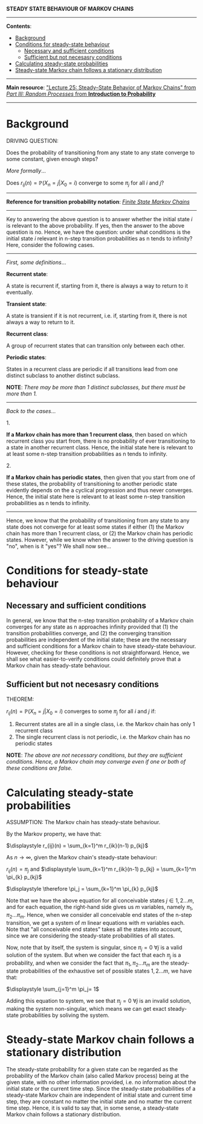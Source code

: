 **STEADY STATE BEHAVIOUR OF MARKOV CHAINS**

---

**Contents**:

- [Background](#background)
- [Conditions for steady-state behaviour](#conditions-for-steady-state-behaviour)
  - [Necessary and sufficient conditions](#necessary-and-sufficient-conditions)
  - [Sufficient but not necesasry conditions](#sufficient-but-not-necesasry-conditions)
- [Calculating steady-state probabilities](#calculating-steady-state-probabilities)
- [Steady-state Markov chain follows a stationary distribution](#steady-state-markov-chain-follows-a-stationary-distribution)

---

**Main resource**: ["Lecture 25: Steady–State Behavior of Markov Chains" from _Part III: Random Processes_ from **Introduction to Probability**](https://ocw.mit.edu/courses/res-6-012-introduction-to-probability-spring-2018/pages/part-iii-random-processes/)

---

# Background
DRIVING QUESTION:

Does the probability of transitioning from any state to any state converge to some constant, given enough steps?

_More formally_...

Does $r_{ij}(n) = \mathbb{P}(X_n = j | X_0 = i)$ converge to some $\pi_j$ for all $i$ and $j$?

---

**Reference for transition probability notation**: [_Finite State Markov Chains_](https://github.com/pranigopu/mastersProject/blob/main/NOTES/markov-chains/finite-state-markov-chains.md)

---

Key to answering the above question is to answer whether the initial state $i$ is relevant to the above probability. If yes, then the answer to the above question is no. Hence, we have the question: under what conditions is the initial state $i$ relevant in n-step transition probabilities as n tends to infinity? Here, consider the following cases.

---

_First, some definitions_...

**Recurrent state**:

A state is recurrent if, starting from it, there is always a way to return to it eventually.

**Transient state**:

A state is transient if it is not recurrent, i.e. if, starting from it, there is not always a way to return to it.

**Recurrent class**:

A group of recurrent states that can transition only between each other.

**Periodic states**:

States in a recurrent class are periodic if all transitions lead from one distinct subclass to another distinct subclass.

**NOTE**: _There may be more than 1 distinct subclasses, but there must be more than 1._

---

_Back to the cases_...

1.<br>

**If a Markov chain has more than 1 recurrent class**, then based on which recurrent class you start from, there is no probability of ever transitioning to a state in another recurrent class. Hence, the initial state here is relevant to at least some n-step transition probabilities as n tends to infinity.

2.<br>

**If a Markov chain has periodic states**, then given that you start from one of these states, the probability of transitioning to another periodic state evidently depends on the a cyclical progression and thus never converges. Hence, the initial state here is relevant to at least some n-step transition probabilities as n tends to infinity.

---

Hence, we know that the probability of transitioning from any state to any state does not converge for at least some states if either (1) the Markov chain has more than 1 recurrent class, or (2) the Markov chain has periodic states. However, while we know when the answer to the driving question is "no", when is it "yes"? We shall now see...

# Conditions for steady-state behaviour
## Necessary and sufficient conditions
In general, we know that the n-step transition probability of a Markov chain converges for any state as n approaches infinity provided that (1) the transition probabilities converge, and (2) the converging transition probabilities are independent of the initial state; these are the necessary and sufficient conditions for a Markov chain to have steady-state behaviour. However, checking for these conditions is not straightforward. Hence, we shall see what easier-to-verify conditions could definitely prove that a Markov chain has steady-state behaviour.

## Sufficient but not necesasry conditions
THEOREM:

$r_{ij}(n) = \mathbb{P}(X_n = j | X_0 = i)$ converges to some $\pi_j$ for all $i$ and $j$ if:

1. Recurrent states are all in a single class, i.e. the Markov chain has only 1 recurrent class
2. The single recurrent class is not periodic, i.e. the Markov chain has no periodic states

**NOTE**: _The above are not necessary conditions, but they are sufficient conditions. Hence, a Markov chain may converge even if one or both of these conditions are false._

# Calculating steady-state probabilities
ASSUMPTION: The Markov chain has steady-state behaviour.

By the Markov property, we have that:

$\displaystyle r_{ij}(n) = \sum_{k=1}^m r_{ik}(n-1) p_{kj}$

As $n \rightarrow \infty$, given the Markov chain's steady-state behaviour:

$r_{ij}(n) = \pi_j$ and $\displaystyle \sum_{k=1}^m r_{ik}(n-1) p_{kj} = \sum_{k=1}^m \pi_{k} p_{kj}$

$\displaystyle \therefore \pi_j = \sum_{k=1}^m \pi_{k} p_{kj}$

Note that we have the above equation for all conceivable states $j \in {1, 2 ... m}$, and for each equation, the right-hand side gives us $m$ variables, namely $\pi_1, \pi_2 ... \pi_m$. Hence, when we consider all conceivable end states of the n-step transition, we get a system of $m$ linear equations with $m$ variables each. Note that "all conceivable end states" takes all the states into account, since we are considering the steady-state probabilities of all states.


Now, note that by itself, the system is singular, since $\pi_j = 0 \text{ } \forall j$ is a valid solution of the system. But when we consider the fact that each $\pi_j$ is a probability, and when we consider the fact that $\pi_1, \pi_2 ... \pi_m$ are the steady-state probabilities of the exhaustive set of possible states ${1, 2 ... m}$, we have that:

$\displaystyle \sum_{j=1}^m \pi_j= 1$

Adding this equation to system, we see that $\pi_j = 0 \text{ } \forall j$ is an invalid solution, making the system non-singular, which means we can get exact steady-state probabilities by soliving the system.

# Steady-state Markov chain follows a stationary distribution
The steady-state probability for a given state can be regarded as the probability of the Markov chain (also called Markov process) being at the given state, with no other information provided, i.e. no information about the initial state or the current time step. Since the steady-state probabilities of a steady-state Markov chain are independent of initial state and current time step, they are constant no matter the initial state and no matter the current time step. Hence, it is valid to say that, in some sense, a steady-state Markov chain follows a stationary distribution.
